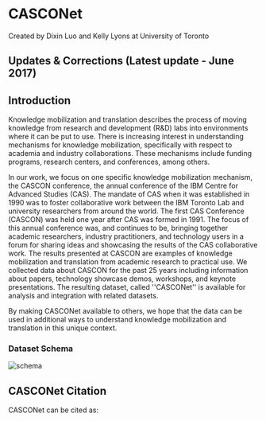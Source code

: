 # CASCONet
Created by Dixin Luo and Kelly Lyons at University of Toronto
## Updates & Corrections (Latest update - June 2017)
## Introduction
Knowledge mobilization and translation describes the process of moving knowledge from research and development (R&D) labs into environments where it can be put to use.
There is increasing interest in understanding mechanisms for knowledge mobilization, specifically with respect to academia and industry collaborations. 
These mechanisms include funding programs, research centers, and conferences, among others.

In our work, we focus on one specific knowledge mobilization mechanism, the CASCON conference, the annual conference of the IBM Centre for Advanced Studies (CAS). 
The mandate of CAS when it was established in 1990 was to foster collaborative work between the IBM Toronto Lab and university researchers from around the world.
The first CAS Conference (CASCON) was held one year after CAS was formed in 1991. 
The focus of this annual conference was, and continues to be, bringing together academic researchers, industry practitioners, and technology users in a forum for sharing ideas and showcasing the results of the CAS collaborative work.
The results presented at CASCON are examples of knowledge mobilization and translation from academic research to practical use. 
We collected data about CASCON for the past 25 years including information about papers, technology showcase demos, workshops, and keynote presentations. 
The resulting dataset, called ''CASCONet'' is available for analysis and integration with related datasets.

By making CASCONet available to others, we hope that the data can be used in additional ways to understand knowledge mobilization and translation in this unique context.
### Dataset Schema
![schema](https://user-images.githubusercontent.com/29641074/27456002-4f4b5210-576d-11e7-973c-c0605a6ea060.png)
## CASCONet Citation
CASCONet can be cited as: 

